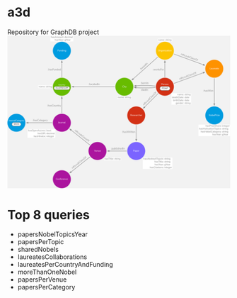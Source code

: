 # a3d
Repository for GraphDB project
![Nobel Ontology](nobelOntology.png)

# Top 8 queries
- papersNobelTopicsYear
- papersPerTopic
- sharedNobels
- laureatesCollaborations
- laureatesPerCountryAndFunding
- moreThanOneNobel
- papersPerVenue
- papersPerCategory
